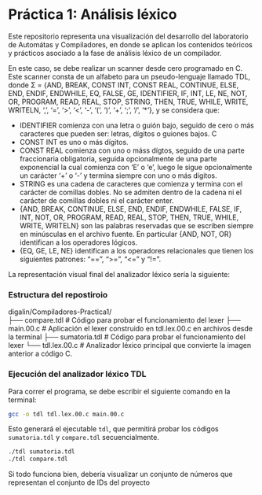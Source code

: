 # Práctica 1: Análisis léxico

Este repositorio representa una visualización del desarrollo del laboratorio de Automátas y Compiladores, en donde se aplican los contenidos teóricos y prácticos asociado a la fase de análisis léxico de un compilador. 

En este caso, se debe realizar un scanner desde cero programado en C. Este scanner consta de un alfabeto para un pseudo-lenguaje llamado TDL, donde Σ = {AND, BREAK, CONST INT, CONST REAL, CONTINUE, ELSE, END, ENDIF, ENDWHILE, EQ, FALSE, GE, IDENTIFIER, IF, INT, LE, NE, NOT, OR, PROGRAM, READ, REAL, STOP, STRING, THEN, TRUE, WHILE, WRITE, WRITELN, ‘,’, ‘=’, ‘>’, ‘<’, ‘-’, ‘(’, ‘)’, ‘+’, ‘;’, ‘/’, ‘*’}, y se considera que:

- IDENTIFIER comienza con una letra o guión bajo, seguido de cero o más caracteres que pueden ser: letras, dígitos o guiones bajos. C
- CONST INT es uno o más dígitos.
- CONST REAL comienza con uno o máss dígtos, seguido de una parte fraccionaria obligatoria, seguida opcionalmente de una parte exponencial la cual comienza con ‘E’ o ‘e’, luego le sigue opcionalmente un carácter ‘+’ o ‘-’ y termina siempre con uno o más dígitos. 
- STRING es una cadena de caracteres que comienza y termina con el carácter de comillas dobles. No se admiten dentro de la cadena ni el carácter de comillas dobles ni el carácter enter.
- {AND, BREAK, CONTINUE, ELSE, END, ENDIF, ENDWHILE, FALSE, IF, INT, NOT, OR, PROGRAM, READ, REAL, STOP, THEN, TRUE, WHILE, WRITE, WRITELN} son las palabras reservadas que se escriben siempre en minúsculas en el archivo fuente. En particular {AND, NOT, OR} identifican a los operadores lógicos. 
- {EQ, GE, LE, NE} identifican a los operadores relacionales que tienen los siguientes patrones: “==”, “>=”, “<=” y “!=”.

La representación visual final del analizador léxico sería la siguiente:

[](tdl_final.png)


### Estructura del repostiroio

digalin/Compiladores-Practica1/  
├── compare.tdl     # Código para probar el funcionamiento del lexer
├── main.00.c       # Aplicación el lexer construido en tdl.lex.00.c en archivos desde la terminal
├── sumatoria.tdl   # Código para probar el funcionamiento del lexer
└── tdl.lex.00.c    # Analizador léxico principal que convierte la imagen anterior a código C.
  
### Ejecución del analizador léxico TDL

Para correr el programa, se debe escribir el siguiente comando en la terminal:
```bash
gcc -o tdl tdl.lex.00.c main.00.c
```

Esto generará el ejecutable `tdl`, que permitirá probar los códigos `sumatoria.tdl` y `compare.tdl` secuencialmente.

```bash
./tdl sumatoria.tdl
./tdl compare.tdl
```

Si todo funciona bien, debería visualizar un conjunto de números que representan el conjunto de IDs del proyecto